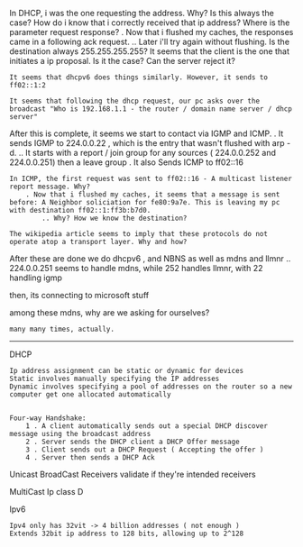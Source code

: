 In DHCP, i was the one requesting the address. Why? Is this always the case? How do i know that i correctly received that ip address?
    Where is the parameter request response?
        . Now that i flushed my caches, the responses came in a following ack request.
            .. Later i'll try again without flushing.
    Is the destination always 255.255.255.255?
    It seems that the client is the one that initiates a ip proposal. Is it the case? Can the server reject it?

    It seems that dhcpv6 does things similarly. However, it sends to ff02::1:2
    
    It seems that following the dhcp request, our pc asks over the broadcast "Who is 192.168.1.1 - the router / domain name server / dhcp server"

After this is complete, it seems we start to contact via IGMP and ICMP.
    . It sends IGMP to 224.0.0.22 , which is the entry that wasn't flushed with arp -d.
        .. It starts with a report / join group for any sources ( 224.0.0.252 and 224.0.0.251)
    then a leave group
    . It also Sends ICMP to ff02::16

    In ICMP, the first request was sent to ff02::16 - A multicast listener report message. Why?
        . Now that i flushed my caches, it seems that a message is sent before: A Neighbor soliciation for fe80:9a7e. This is leaving my pc with destination ff02::1:ff3b:b7d0. 
            .. Why? How we know the destination?

    The wikipedia article seems to imply that these protocols do not operate atop a transport layer. Why and how?

After these are done we do dhcpv6 , and NBNS as well as mdns and llmnr
    .. 224.0.0.251 seems to handle mdns, while 252 handles llmnr, with 22 handling igmp

then, its connecting to microsoft stuff

among these mdns, why are we asking for ourselves?

    many many times, actually. 


___


DHCP

    Ip address assignment can be static or dynamic for devices
    Static involves manually specifying the IP addresses
    Dynamic involves specifying a pool of addresses on the router so a new computer get one allocated automatically


    Four-way Handshake:
        1 . A client automatically sends out a special DHCP discover message using the broadcast address
        2 . Server sends the DHCP client a DHCP Offer message
        3 . Client sends out a DHCP Request ( Accepting the offer )
        4 . Server then sends a DHCP Ack

Unicast
BroadCast
    Receivers validate if they're intended receivers

MultiCast
    Ip class D

Ipv6

    Ipv4 only has 32vit -> 4 billion addresses ( not enough )
    Extends 32bit ip address to 128 bits, allowing up to 2^128

